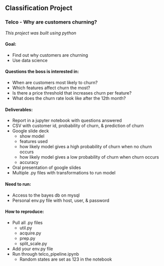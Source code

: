 ## Classification Project
### Telco - Why are customers churning?
*This project was built using python*

#### Goal:
- Find out why customers are churning
- Use data science

#### Questions the boss is interested in:
- When are customers most likely to churn? 
- Which features affect churn the most?
- Is there a price threshold that increases churn per feature?
- What does the churn rate look like after the 12th month?

#### Deliverables: 
- Report in a jupyter notebook with questions answered
- CSV with customer id, probability of churn, & prediction of churn
- Google slide deck 
    - show model
    - features used
    - how likely model gives a high probability of churn when no churn occurs
    - how likely model gives a low probability of churn when churn occurs
    - accuracy
- Oral presentation of google slides
- Multiple .py files with transformations to run model

#### Need to run: 
- Access to the bayes db on mysql
- Personal env.py file with host, user, & password

#### How to reproduce:
- Pull all .py files
    - util.py
    - acquire.py
    - prep.py
    - split_scale.py
- Add your env.py file
- Run through telco_pipeline.ipynb
    - Random states are set as 123 in the notebook





